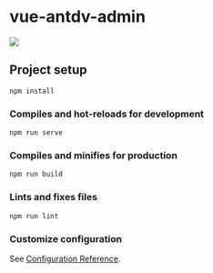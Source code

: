 <!--
 * @Author: your name
 * @Date: 2020-08-07 12:34:59
 * @LastEditTime: 2020-08-14 15:18:50
 * @LastEditors: Please set LastEditors
 * @Description: In User Settings Edit
 * @FilePath: /vue-iview-admin/README.md
-->
# vue-antdv-admin

![](https://github.com/dlgchg/vue-iview-admin/blob/master/screenshot/screenshot.png?raw=true)

## Project setup
```
npm install
```

### Compiles and hot-reloads for development
```
npm run serve
```

### Compiles and minifies for production
```
npm run build
```

### Lints and fixes files
```
npm run lint
```

### Customize configuration
See [Configuration Reference](https://cli.vuejs.org/config/).
